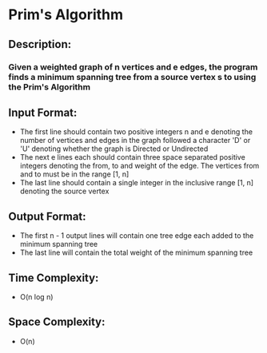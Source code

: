 # Prim's Algorithm
## Description:
### Given a weighted graph of n vertices and e edges, the program finds a minimum spanning tree from a source vertex s to using the Prim's Algorithm
## Input Format:
* The first line should contain two positive integers n and e denoting the number of vertices and edges in the graph followed a character 'D' or 'U' denoting whether the graph is Directed or Undirected
* The next e lines each should contain three space separated positive integers denoting the from, to and weight of the edge. The vertices from and to must be in the range [1, n]
* The last line should contain a single integer in the inclusive range [1, n] denoting the source vertex
## Output Format:
* The first n - 1 output lines will contain one tree edge each added to the minimum spanning tree
* The last line will contain the total weight of the minimum spanning tree
## Time Complexity: 
* O(n log n)
## Space Complexity: 
* O(n)